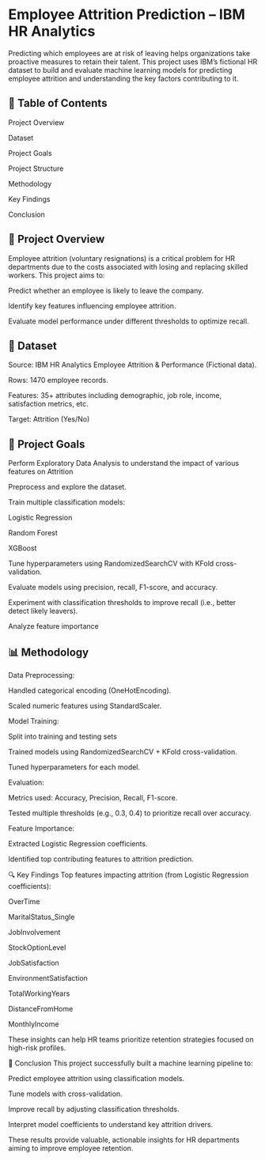 # Employee Attrition Prediction – IBM HR Analytics
Predicting which employees are at risk of leaving helps organizations take proactive measures to retain their talent. This project uses IBM’s fictional HR dataset to build and evaluate machine learning models for predicting employee attrition and understanding the key factors contributing to it.

## 📝 Table of Contents
Project Overview

Dataset

Project Goals

Project Structure

Methodology

Key Findings

Conclusion

## 📌 Project Overview
Employee attrition (voluntary resignations) is a critical problem for HR departments due to the costs associated with losing and replacing skilled workers. This project aims to:

Predict whether an employee is likely to leave the company.

Identify key features influencing employee attrition.

Evaluate model performance under different thresholds to optimize recall.

## 📂 Dataset
Source: IBM HR Analytics Employee Attrition & Performance (Fictional data).

Rows: 1470 employee records.

Features: 35+ attributes including demographic, job role, income, satisfaction metrics, etc.

Target: Attrition (Yes/No)

## 🎯 Project Goals

Perform Exploratory Data Analysis to understand the impact of various features on Attrition

Preprocess and explore the dataset.

Train multiple classification models:

Logistic Regression

Random Forest

XGBoost

Tune hyperparameters using RandomizedSearchCV with KFold cross-validation.

Evaluate models using precision, recall, F1-score, and accuracy.

Experiment with classification thresholds to improve recall (i.e., better detect likely leavers).

Analyze feature importance


## 📊 Methodology
Data Preprocessing:

Handled categorical encoding (OneHotEncoding).

Scaled numeric features using StandardScaler.

Model Training:

Split into training and testing sets

Trained models using RandomizedSearchCV + KFold cross-validation.

Tuned hyperparameters for each model.

Evaluation:

Metrics used: Accuracy, Precision, Recall, F1-score.

Tested multiple thresholds (e.g., 0.3, 0.4) to prioritize recall over accuracy.

Feature Importance:

Extracted Logistic Regression coefficients.

Identified top contributing features to attrition prediction.


🔍 Key Findings
Top features impacting attrition (from Logistic Regression coefficients):

OverTime

MaritalStatus_Single

JobInvolvement

StockOptionLevel

JobSatisfaction

EnvironmentSatisfaction

TotalWorkingYears

DistanceFromHome

MonthlyIncome

These insights can help HR teams prioritize retention strategies focused on high-risk profiles.

🧾 Conclusion
This project successfully built a machine learning pipeline to:

Predict employee attrition using classification models.

Tune models with cross-validation.

Improve recall by adjusting classification thresholds.

Interpret model coefficients to understand key attrition drivers.

These results provide valuable, actionable insights for HR departments aiming to improve employee retention.

